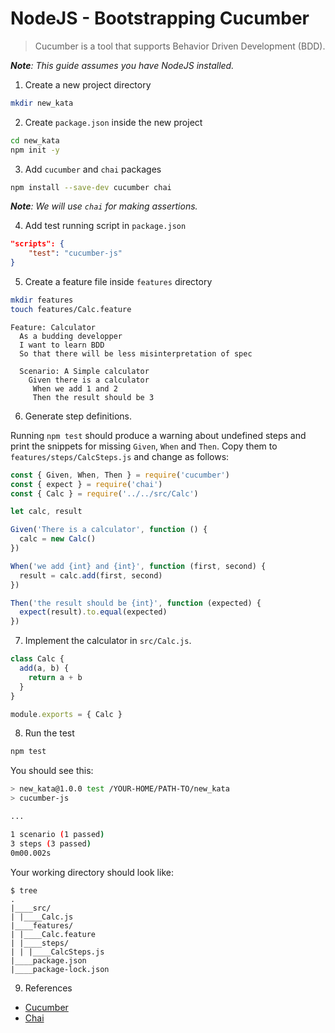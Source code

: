 # NodeJS - Bootstrapping Cucumber

> Cucumber is a tool that supports Behavior Driven Development (BDD).

*__Note__: This guide assumes you have NodeJS installed.*

1. Create a new project directory

  ```bash
  mkdir new_kata
  ```

2. Create `package.json` inside the new project

```bash
cd new_kata
npm init -y
```

3. Add `cucumber` and `chai` packages

```bash
npm install --save-dev cucumber chai
```

*__Note__: We will use `chai` for making assertions.*


4. Add test running script in `package.json`

```json
"scripts": {
    "test": "cucumber-js"
}
```

5. Create a feature file inside `features` directory

```bash
mkdir features
touch features/Calc.feature
```

```gherkin
Feature: Calculator
  As a budding developper
  I want to learn BDD
  So that there will be less misinterpretation of spec

  Scenario: A Simple calculator
    Given there is a calculator
     When we add 1 and 2
     Then the result should be 3
```

6. Generate step definitions.

Running `npm test` should produce a warning about undefined steps and print the snippets for missing `Given`, `When` and `Then`. Copy them to `features/steps/CalcSteps.js` and change as follows:

```javascript
const { Given, When, Then } = require('cucumber')
const { expect } = require('chai')
const { Calc } = require('../../src/Calc')

let calc, result

Given('There is a calculator', function () {
  calc = new Calc()
})

When('we add {int} and {int}', function (first, second) {
  result = calc.add(first, second)
})

Then('the result should be {int}', function (expected) {
  expect(result).to.equal(expected)
})
```

7. Implement the calculator in `src/Calc.js`.

```javascript
class Calc {
  add(a, b) {
    return a + b
  }
}

module.exports = { Calc }
```

8. Run the test

```bash
npm test
```

You should see this:

```bash
> new_kata@1.0.0 test /YOUR-HOME/PATH-TO/new_kata
> cucumber-js

...

1 scenario (1 passed)
3 steps (3 passed)
0m00.002s
```

Your working directory should look like:

```text
$ tree
.
|____src/
| |____Calc.js
|____features/
| |____Calc.feature
| |____steps/
| | |____CalcSteps.js
|____package.json
|____package-lock.json
```

9. References

* [Cucumber](https://cucumber.io/docs/guides/)
* [Chai](https://www.chaijs.com/)
